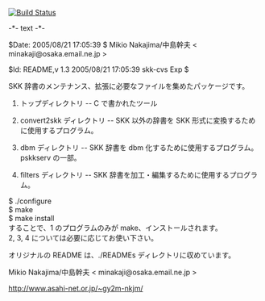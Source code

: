 [![Build Status](https://travis-ci.org/skk-dev/skktools.svg)](https://travis-ci.org/skk-dev/skktools)

-\*- text -\*-

$Date: 2005/08/21 17:05:39 $ Mikio Nakajima/中島幹夫 \< minakaji<span></span>@osaka.email.ne.jp \>

$Id: README,v 1.3 2005/08/21 17:05:39 skk-cvs Exp $

SKK 辞書のメンテナンス、拡張に必要なファイルを集めたパッケージです。

1. トップディレクトリ -- C で書かれたツール

2. convert2skk ディレクトリ -- SKK 以外の辞書を SKK 形式に変換するため  
   に使用するプログラム。

3. dbm ディレクトリ -- SKK 辞書を dbm 化するために使用するプログラム。  
   pskkserv の一部。

4. filters ディレクトリ -- SKK 辞書を加工・編集するために使用するプログラム。

$ ./configure  
$ make  
$ make install  
することで、1 のプログラムのみが make、インストールされます。  
2, 3, 4 については必要に応じてお使い下さい。

オリジナルの README は、./READMEs ディレクトリに収めています。

Mikio Nakajima/中島幹夫 \< minakaji<span></span>@osaka.email.ne.jp >

http://www.asahi-net.or.jp/~gy2m-nkjm/
